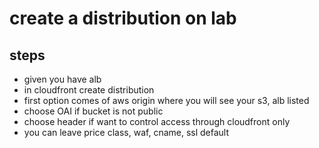 # create a distribution on lab

## steps
- given you have alb 
- in cloudfront create distribution 
- first option comes of aws origin where you will see your s3, alb listed
- choose OAI if bucket is not public
- choose header if want to control access through cloudfront only
- you can leave price class, waf, cname, ssl default
